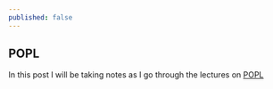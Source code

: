 ```yaml
---
published: false
---
```

## POPL

In this post I will be taking notes as I go through the lectures on [POPL](https://www.youtube.com/channel/UCpSoGwyH5yHHvQut3x6c_2g/playlists)


